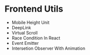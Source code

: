 # Frontend Utils

- Mobile Height Unit
- DeepLink
- Virtual Scroll
- Race Condition In React
- Event Emitter
- Intersetion Observer With Animation